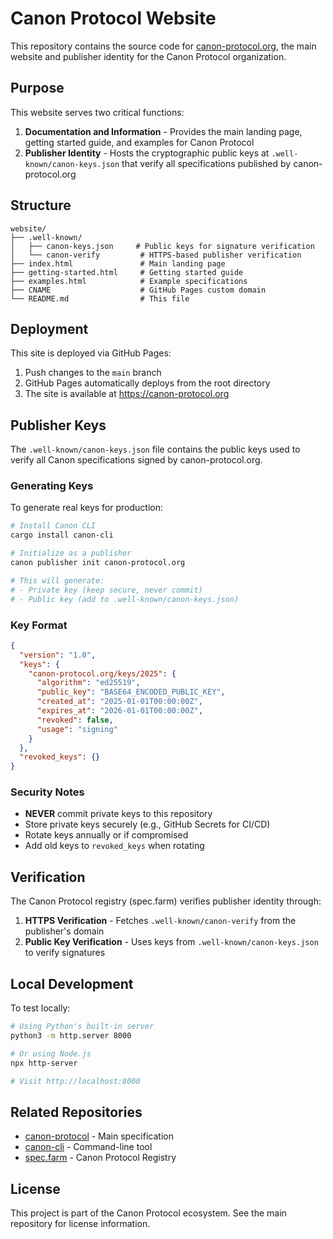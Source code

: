 # Canon Protocol Website

This repository contains the source code for [canon-protocol.org](https://canon-protocol.org), the main website and publisher identity for the Canon Protocol organization.

## Purpose

This website serves two critical functions:

1. **Documentation and Information** - Provides the main landing page, getting started guide, and examples for Canon Protocol
2. **Publisher Identity** - Hosts the cryptographic public keys at `.well-known/canon-keys.json` that verify all specifications published by canon-protocol.org

## Structure

```
website/
├── .well-known/
│   ├── canon-keys.json     # Public keys for signature verification
│   └── canon-verify         # HTTPS-based publisher verification
├── index.html               # Main landing page
├── getting-started.html     # Getting started guide
├── examples.html            # Example specifications
├── CNAME                    # GitHub Pages custom domain
└── README.md                # This file
```

## Deployment

This site is deployed via GitHub Pages:

1. Push changes to the `main` branch
2. GitHub Pages automatically deploys from the root directory
3. The site is available at https://canon-protocol.org

## Publisher Keys

The `.well-known/canon-keys.json` file contains the public keys used to verify all Canon specifications signed by canon-protocol.org.

### Generating Keys

To generate real keys for production:

```bash
# Install Canon CLI
cargo install canon-cli

# Initialize as a publisher
canon publisher init canon-protocol.org

# This will generate:
# - Private key (keep secure, never commit)
# - Public key (add to .well-known/canon-keys.json)
```

### Key Format

```json
{
  "version": "1.0",
  "keys": {
    "canon-protocol.org/keys/2025": {
      "algorithm": "ed25519",
      "public_key": "BASE64_ENCODED_PUBLIC_KEY",
      "created_at": "2025-01-01T00:00:00Z",
      "expires_at": "2026-01-01T00:00:00Z",
      "revoked": false,
      "usage": "signing"
    }
  },
  "revoked_keys": {}
}
```

### Security Notes

- **NEVER** commit private keys to this repository
- Store private keys securely (e.g., GitHub Secrets for CI/CD)
- Rotate keys annually or if compromised
- Add old keys to `revoked_keys` when rotating

## Verification

The Canon Protocol registry (spec.farm) verifies publisher identity through:

1. **HTTPS Verification** - Fetches `.well-known/canon-verify` from the publisher's domain
2. **Public Key Verification** - Uses keys from `.well-known/canon-keys.json` to verify signatures

## Local Development

To test locally:

```bash
# Using Python's built-in server
python3 -m http.server 8000

# Or using Node.js
npx http-server

# Visit http://localhost:8000
```

## Related Repositories

- [canon-protocol](https://github.com/canon-protocol/canon-protocol) - Main specification
- [canon-cli](https://github.com/canon-protocol/canon-cli) - Command-line tool
- [spec.farm](https://github.com/canon-protocol/spec.farm) - Canon Protocol Registry

## License

This project is part of the Canon Protocol ecosystem. See the main repository for license information.
